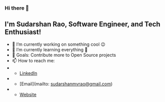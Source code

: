 ### Hi there 👋

## I'm Sudarshan Rao, Software Engineer, and Tech Enthusiast!

- 🔭 I’m currently working on something cool 😉
- 🌱 I’m currently learning everything 🤣
- 🥅 Goals: Contribute more to Open Source projects
- 📫 How to reach me:
- - [LinkedIn](https://www.linkedin.com/in/sudarshan-rao/)
- - [Email](mailto: sudarshanmvrao@gmail.com)
- - [Website](https://Sudarshan-Rao.github.io/)
